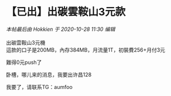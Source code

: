 # 【已出】出碳雲鞍山3元款


<i class="pstatus"> 本帖最后由 Hokkien 于 2020-10-28 11:30 编辑 </i><br />
<br />
出碳雲鞍山3元機<br />
這款的口子是200MB，內存384MB，月流量1T，初裝費256+月付3元

難得0元push了

卧槽，哪儿来的消息，我要出许昌128

我要了，请联系TG：aumfoo
